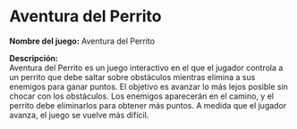 # Aventura del Perrito

**Nombre del juego:** Aventura del Perrito

**Descripción:**  
Aventura del Perrito es un juego interactivo en el que el jugador controla a un perrito que debe saltar sobre obstáculos mientras elimina a sus enemigos para ganar puntos. El objetivo es avanzar lo más lejos posible sin chocar con los obstáculos. Los enemigos aparecerán en el camino, y el perrito debe eliminarlos para obtener más puntos. A medida que el jugador avanza, el juego se vuelve más difícil.

